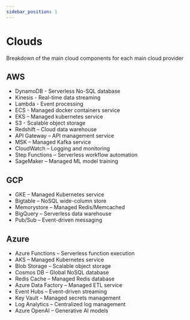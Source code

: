 ```yaml
---
sidebar_position: 1
---
```


# Clouds

Breakdown of the main cloud components for each main cloud provider

## AWS

- DynamoDB - Serverless No-SQL database
- Kinesis - Real-time data streaming
- Lambda - Event processing
- ECS - Managed docker containers service
- EKS – Managed kubernetes service
- S3 - Scalable object storage
- Redshift – Cloud data warehouse
- API Gateway – API management service
- MSK – Managed Kafka service
- CloudWatch – Logging and monitoring
- Step Functions – Serverless workflow automation
- SageMaker – Managed ML model training

## GCP

- GKE – Managed Kubernetes service
- Bigtable – NoSQL wide-column store
- Memorystore – Managed Redis/Memcached
- BigQuery – Serverless data warehouse
- Pub/Sub – Event-driven messaging

## Azure

- Azure Functions – Serverless function execution
- AKS – Managed Kubernetes service
- Blob Storage – Scalable object storage
- Cosmos DB – Global NoSQL database
- Redis Cache – Managed Redis database
- Azure Data Factory – Managed ETL service
- Event Hubs – Event-driven streaming
- Key Vault – Managed secrets management
- Log Analytics – Centralized log management
- Azure OpenAI – Generative AI models
